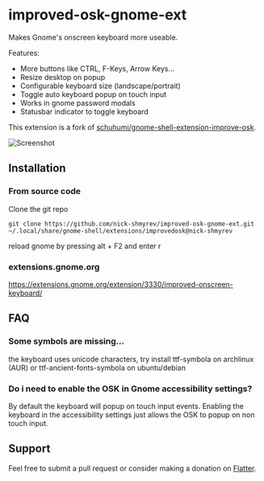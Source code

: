 # improved-osk-gnome-ext

Makes Gnome's onscreen keyboard more useable.

Features:
* More buttons like CTRL, F-Keys, Arrow Keys...
* Resize desktop on popup
* Configurable keyboard size (landscape/portrait)
* Toggle auto keyboard popup on touch input 
* Works in gnome password modals
* Statusbar indicator to toggle keyboard

This extension is a fork of [schuhumi/gnome-shell-extension-improve-osk](https://github.com/schuhumi/gnome-shell-extension-improve-osk). 

![Screenshot](screenshots/1.png)

## Installation

### From source code

Clone the git repo

```console
git clone https://github.com/nick-shmyrev/improved-osk-gnome-ext.git ~/.local/share/gnome-shell/extensions/improvedosk@nick-shmyrev
```

reload gnome by pressing alt + F2 and enter r

### extensions.gnome.org

https://extensions.gnome.org/extension/3330/improved-onscreen-keyboard/


## FAQ

### Some symbols are missing...
the keyboard uses unicode characters, try install ttf-symbola on archlinux (AUR) or ttf-ancient-fonts-symbola on ubuntu/debian

### Do i need to enable the OSK in Gnome accessibility settings?
By default the keyboard will popup on touch input events. Enabling the keyboard in the accessibility settings just allows the OSK to popup on non touch input.

## Support
Feel free to submit a pull request or consider making a donation on [Flatter](https://flattr.com/@SebastianNoelLuebke).
